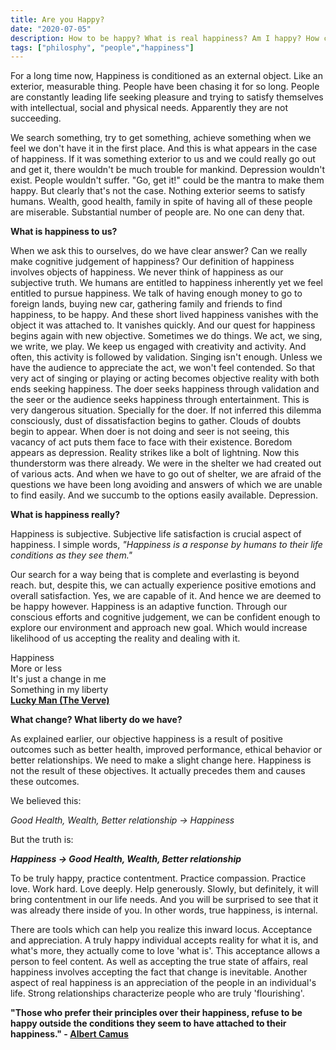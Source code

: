 ```yaml
---
title: Are you Happy?
date: "2020-07-05"
description: How to be happy? What is real happiness? Am I happy? How can I be happy?
tags: ["philosphy", "people","happiness"]
---
```


For a long time now, Happiness is conditioned as an external object. Like an exterior, measurable thing. People have been chasing it for so long. People are constantly leading life seeking pleasure and trying to satisfy themselves with intellectual, social and physical needs. Apparently they are not succeeding.

We search something, try to get something, achieve something when we feel we don&#39;t have it in the first place. And this is what appears in the case of happiness. If it was something exterior to us and we could really go out and get it, there wouldn&#39;t be much trouble for mankind. Depression wouldn&#39;t exist. People wouldn&#39;t suffer. &quot;Go, get it!&quot; could be the mantra to make them happy. But clearly that&#39;s not the case. Nothing exterior seems to satisfy humans. Wealth, good health, family in spite of having all of these people are miserable. Substantial number of people are. No one can deny that.

**What is happiness to us?**

When we ask this to ourselves, do we have clear answer? Can we really make cognitive judgement of happiness? Our definition of happiness involves objects of happiness. We never think of happiness as our subjective truth. We humans are entitled to happiness inherently yet we feel entitled to pursue happiness. We talk of having enough money to go to foreign lands, buying new car, gathering family and friends to find happiness, to be happy. And these short lived happiness vanishes with the object it was attached to. It vanishes quickly. And our quest for happiness begins again with new objective. Sometimes we do things. We act, we sing, we write, we play. We keep us engaged with creativity and activity. And often, this activity is followed by validation. Singing isn&#39;t enough. Unless we have the audience to appreciate the act, we won&#39;t feel contended. So that very act of singing or playing or acting becomes objective reality with both ends seeking happiness. The doer seeks happiness through validation and the seer or the audience seeks happiness through entertainment. This is very dangerous situation. Specially for the doer. If not inferred this dilemma consciously, dust of dissatisfaction begins to gather. Clouds of doubts begin to appear. When doer is not doing and seer is not seeing, this vacancy of act puts them face to face with their existence. Boredom appears as depression. Reality strikes like a bolt of lightning. Now this thunderstorm was there already. We were in the shelter we had created out of various acts. And when we have to go out of shelter, we are afraid of the questions we have been long avoiding and answers of which we are unable to find easily. And we succumb to the options easily available. Depression.

**What is happiness really?**

Happiness is subjective. Subjective life satisfaction is crucial aspect of happiness. I simple words,
_&quot;Happiness is a response by humans to their life conditions as they see them.&quot;_

Our search for a way being that is complete and everlasting is beyond reach. but, despite this, we can actually experience positive emotions and overall satisfaction. Yes, we are capable of it. And hence we are deemed to be happy however. Happiness is an adaptive function. Through our conscious efforts and cognitive judgement, we can be confident enough to explore our environment and approach new goal. Which would increase likelihood of us accepting the reality and dealing with it.

Happiness<br/>
More or less<br/>
It&#39;s just a change in me<br/>
Something in my liberty<br/>
[**Lucky Man (The Verve)**](https://www.youtube.com/watch?v=MH6TJU0qWoY)

**What change? What liberty do we have?**

As explained earlier, our objective happiness is a result of positive outcomes such as better health, improved performance, ethical behavior or better relationships. We need to make a slight change here. Happiness is not the result of these objectives. It actually precedes them and causes these outcomes.

We believed this:

_Good Health, Wealth, Better relationship -> Happiness_

But the truth is:

_**Happiness -> Good Health, Wealth, Better relationship**_

To be truly happy, practice contentment. Practice compassion. Practice love. Work hard. Love deeply. Help generously. Slowly, but definitely, it will bring contentment in our life needs. And you will be surprised to see that it was already there inside of you. In other words, true happiness, is internal.

There are tools which can help you realize this inward locus. Acceptance and appreciation. A truly happy individual accepts reality for what it is, and what&#39;s more, they actually come to love &#39;what is&#39;. This acceptance allows a person to feel content. As well as accepting the true state of affairs, real happiness involves accepting the fact that change is inevitable. Another aspect of real happiness is an appreciation of the people in an individual&#39;s life. Strong relationships characterize people who are truly &#39;flourishing&#39;.

**&quot;Those who prefer their principles over their happiness, refuse to be happy outside the conditions they seem to have attached to their happiness.&quot; - [Albert Camus](https://www.brainpickings.org/2015/11/30/albert-camus-travel-lyrical-critical-essays/)**